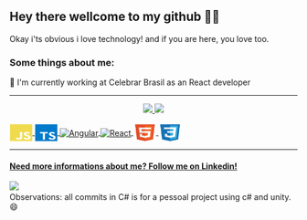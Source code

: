 ## Hey there wellcome to my github 👨‍💻

<p>Okay i'ts obvious i love technology! and if you are here, you love too.</p> 

<h3>Some things about me: </h3>
<span>🔭 I'm currently working at Celebrar Brasil as an React developer</span><br>
<hr>
<div align="center">
  <a href="https://github.com/afernandes97">
  <img height="180em" src="https://github-readme-stats.vercel.app/api?username=afernandes97&show_icons=true&theme=dracula&include_all_commits=true&count_private=true"/>
  <img height="180em" src="https://github-readme-stats.vercel.app/api/top-langs/?username=afernandes97&layout=compact&langs_count=7&theme=dracula"/>
</div>
  
<div style="display: inline_block"><br>
  <img align="center" alt="Js" height="30" width="40" src="https://raw.githubusercontent.com/devicons/devicon/master/icons/javascript/javascript-plain.svg">
  <img align="center" alt="Ts" height="30" width="40" src="https://raw.githubusercontent.com/devicons/devicon/master/icons/typescript/typescript-plain.svg">
  <img align="center" alt="Angular" src="https://img.shields.io/badge/Angular-DD0031?style=for-the-badge&logo=angular&logoColor=white">
  <img align="center" alt="React" src="https://img.shields.io/badge/-ReactJs-61DAFB?logo=react&logoColor=white&style=for-the-badge">
  <img align="center" alt="HTML" height="30" width="40" src="https://raw.githubusercontent.com/devicons/devicon/master/icons/html5/html5-original.svg">
  <img align="center" alt="CSS" height="30" width="40" src="https://raw.githubusercontent.com/devicons/devicon/master/icons/css3/css3-original.svg">
</div>
  <hr>
  
<div> 
  <h4>Need more informations about me? Follow me on Linkedin!</h4>
  <a href="https://www.linkedin.com/in/andr%C3%A9-fernandes-2b4a31143/" target="_blank"><img src="https://img.shields.io/badge/-LinkedIn-%230077B5?style=for-the-badge&logo=linkedin&logoColor=white" target="_blank"></a> 
</div>
  
  <div>
    <span>Observations: all commits in C# is for a pessoal project using c# and unity. 😄</span>
  </div>


